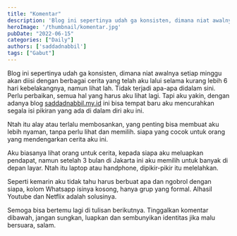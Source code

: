 ```yaml
---
title: "Komentar"
description: 'Blog ini sepertinya udah ga konsisten, dimana niat awalnya setiap minggu akan diisi dengan berbagai cerita yang telah aku lalui selama kurang lebih 6 hari kebelakangnya, namun lihat lah.'
heroImage: '/thumbnail/komentar.jpg'
pubDate: "2022-06-15"
categories: ["Daily"]
authors: ['saddadnabbil']
tags: ["Gabut"]
---
```


Blog ini sepertinya udah ga konsisten, dimana niat awalnya setiap minggu akan diisi dengan berbagai cerita yang telah aku lalui selama kurang lebih 6 hari kebelakangnya, namun lihat lah. Tidak terjadi apa-apa didalam sini. Perlu perbaikan, semua hal yang harus aku lihat lagi. Tapi aku yakin, dengan adanya blog [saddadnabbil.my.id](http://saddadnabbil.my.id) ini bisa tempat baru aku mencurahkan segala isi pikiran yang ada di dalam diri aku ini.

Ntah itu alay atau terlalu membosankan, yang penting bisa membuat aku lebih nyaman, tanpa perlu lihat dan memilih. siapa yang cocok untuk orang yang mendengarkan cerita aku ini.

Aku biasanya lihat orang untuk cerita, kepada siapa aku meluapkan pendapat, namun setelah 3 bulan di Jakarta ini aku memilih untuk banyak di depan layar. Ntah itu laptop atau handphone, dipikir-pikir itu melelahkan.

Seperti kemarin aku tidak tahu harus berbuat apa dan ngobrol dengan siapa, kolom Whatsapp isinya kosong, hanya grup yang formal. Alhasil Youtube dan Netflix adalah solusinya.

Semoga bisa bertemu lagi di tulisan berikutnya. Tinggalkan komentar dibawah, jangan sungkan, luapkan dan sembunyikan identitas jika malu bersuara, salam.
